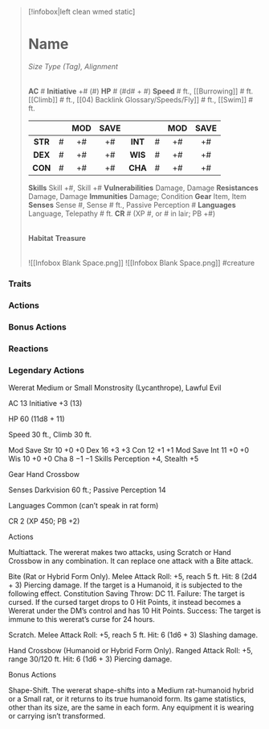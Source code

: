 > [!infobox|left clean wmed static]
> # Name
> *Size Type (Tag), Alignment*
> 
> | |
> | - |
> **AC** # **Initiative** +# (#)
> **HP** # (#d# + #)
> **Speed** # ft., [[Burrowing]] # ft. [[Climb]] # ft., [[04) Backlink Glossary/Speeds/Fly]] # ft., [[Swim]] # ft.
> 
> | | | MOD | SAVE | | | MOD | SAVE |
> | :-: | :-: | :-: | :-: | :-: | :-: | :-: | :-: |
> | **STR** | # | +# | +# | **INT** | # | +# | +# | 
> | **DEX** | # | +# | +# | **WIS** | # | +# | +# |
> | **CON** | # | +# | +# | **CHA** | # | +# | +# |
> **Skills** Skill +#, Skill +#
> **Vulnerabilities** Damage, Damage
> **Resistances** Damage, Damage
> **Immunities** Damage; Condition
> **Gear** Item, Item
> **Senses** Sense #, Sense # ft., Passive Perception #
> **Languages** Language, Telepathy # ft.
> **CR** # (XP #, or # in lair; PB +#)
>
> | |
> | - |
> **Habitat**
> **Treasure**
> 
> | |
> | - |
> ![[Infobox Blank Space.png]]
> ![[Infobox Blank Space.png]]
> #creature 


### Traits
### Actions
### Bonus Actions
### Reactions
### Legendary Actions
Wererat
Medium or Small Monstrosity (Lycanthrope), Lawful Evil

AC 13 Initiative +3 (13)

HP 60 (11d8 + 11)

Speed 30 ft., Climb 30 ft.

Mod	Save
Str	10	+0	+0
Dex	16	+3	+3
Con	12	+1	+1
Mod	Save
Int	11	+0	+0
Wis	10	+0	+0
Cha	8	−1	−1
Skills Perception +4, Stealth +5

Gear Hand Crossbow

Senses Darkvision 60 ft.; Passive Perception 14

Languages Common (can’t speak in rat form)

CR 2 (XP 450; PB +2)

Actions

Multiattack. The wererat makes two attacks, using Scratch or Hand Crossbow in any combination. It can replace one attack with a Bite attack.

Bite (Rat or Hybrid Form Only). Melee Attack Roll: +5, reach 5 ft. Hit: 8 (2d4 + 3) Piercing damage. If the target is a Humanoid, it is subjected to the following effect. Constitution Saving Throw: DC 11. Failure: The target is cursed. If the cursed target drops to 0 Hit Points, it instead becomes a Wererat under the DM’s control and has 10 Hit Points. Success: The target is immune to this wererat’s curse for 24 hours.

Scratch. Melee Attack Roll: +5, reach 5 ft. Hit: 6 (1d6 + 3) Slashing damage.

Hand Crossbow (Humanoid or Hybrid Form Only). Ranged Attack Roll: +5, range 30/120 ft. Hit: 6 (1d6 + 3) Piercing damage.

Bonus Actions

Shape-Shift. The wererat shape-shifts into a Medium rat-humanoid hybrid or a Small rat, or it returns to its true humanoid form. Its game statistics, other than its size, are the same in each form. Any equipment it is wearing or carrying isn’t transformed.